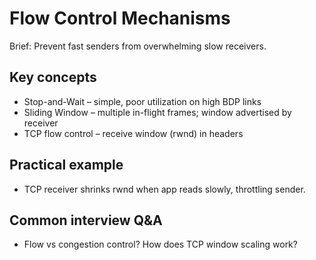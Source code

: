 # Flow Control Mechanisms

Brief: Prevent fast senders from overwhelming slow receivers.

## Key concepts
- Stop-and-Wait – simple, poor utilization on high BDP links
- Sliding Window – multiple in-flight frames; window advertised by receiver
- TCP flow control – receive window (rwnd) in headers

## Practical example
- TCP receiver shrinks rwnd when app reads slowly, throttling sender.

## Common interview Q&A
- Flow vs congestion control? How does TCP window scaling work?
